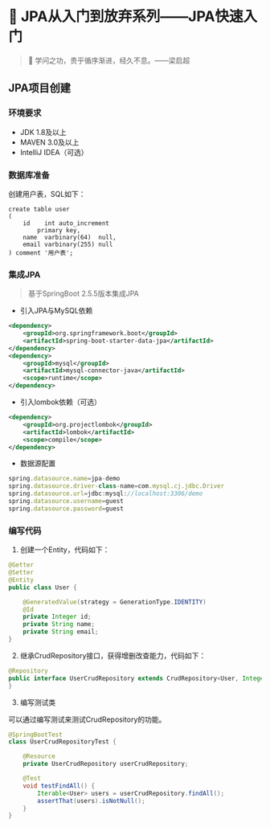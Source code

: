 # :sunrise: JPA从入门到放弃系列——JPA快速入门

> :pushpin: 学问之功，贵乎循序渐进，经久不息。——梁启超

## JPA项目创建

### 环境要求

- JDK 1.8及以上
- MAVEN 3.0及以上
- IntelliJ IDEA（可选）

### 数据库准备

创建用户表，SQL如下：

```mysql
create table user
(
    id    int auto_increment
        primary key,
    name  varbinary(64)  null,
    email varbinary(255) null
) comment '用户表';
```

### 集成JPA

> 基于SpringBoot 2.5.5版本集成JPA

- 引入JPA与MySQL依赖

```xml
<dependency>
    <groupId>org.springframework.boot</groupId>
    <artifactId>spring-boot-starter-data-jpa</artifactId>
</dependency>
<dependency>
    <groupId>mysql</groupId>
    <artifactId>mysql-connector-java</artifactId>
    <scope>runtime</scope>
</dependency>
```

- 引入lombok依赖（可选）

```xml
<dependency>
    <groupId>org.projectlombok</groupId>
    <artifactId>lombok</artifactId>
    <scope>compile</scope>
</dependency>
```

- 数据源配置

```javascript
spring.datasource.name=jpa-demo
spring.datasource.driver-class-name=com.mysql.cj.jdbc.Driver
spring.datasource.url=jdbc:mysql://localhost:3306/demo
spring.datasource.username=guest
spring.datasource.password=guest
```

### 编写代码

1. 创建一个Entity，代码如下：

```java
@Getter
@Setter
@Entity
public class User {

    @GeneratedValue(strategy = GenerationType.IDENTITY)
    @Id
    private Integer id;
    private String name;
    private String email;
}
```

2. 继承CrudRepository接口，获得增删改查能力，代码如下：

```java
@Repository
public interface UserCrudRepository extends CrudRepository<User, Integer> {
}
```

3. 编写测试类

可以通过编写测试来测试CrudRepository的功能。

```java
@SpringBootTest
class UserCrudRepositoryTest {

    @Resource
    private UserCrudRepository userCrudRepository;

    @Test
    void testFindAll() {
        Iterable<User> users = userCrudRepository.findAll();
        assertThat(users).isNotNull();
    }
}
```
